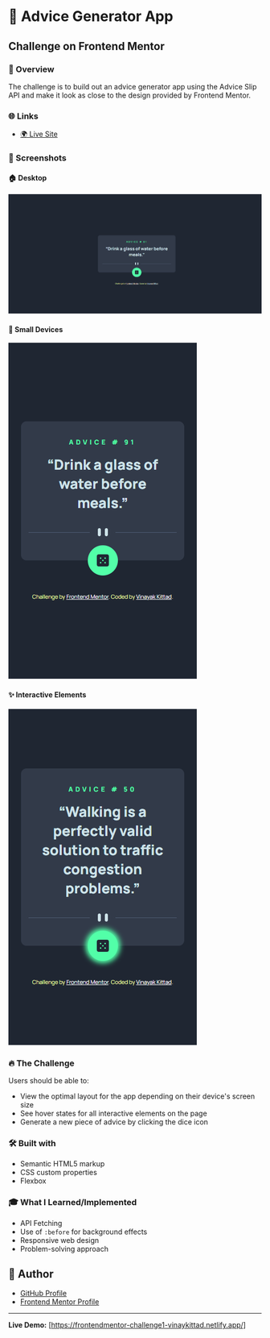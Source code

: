 # 🚀 Advice Generator App

## Challenge on Frontend Mentor

### 🌟 Overview

The challenge is to build out an advice generator app using the Advice Slip API and make it look as close to the design provided by Frontend Mentor.

### 🌐 Links

- [🌍 Live Site](https://frontendmentor-challenge1-vinaykittad.netlify.app/)

### 📸 Screenshots

#### 🏠 Desktop
<img src="./readmeimages/Desktop_image_readme.png" alt="DESIGN">

#### 📱 Small Devices
<img src="./readmeimages/Mobile_image_readme.png" alt="DESIGN">

#### ✨ Interactive Elements
<img src="readmeimages/Mobile_image_Hover_readme.png" alt="DESIGN">

### 🔥 The Challenge

Users should be able to:

- View the optimal layout for the app depending on their device's screen size
- See hover states for all interactive elements on the page
- Generate a new piece of advice by clicking the dice icon

### 🛠️ Built with

- Semantic HTML5 markup
- CSS custom properties
- Flexbox

### 🎓 What I Learned/Implemented

- API Fetching
- Use of `:before` for background effects
- Responsive web design
- Problem-solving approach

## 👤 Author

- [GitHub Profile](https://github.com/VINAYAK9669)
- [Frontend Mentor Profile](https://www.frontendmentor.io/profile/VINAYAK9669)

---

**Live Demo:** [https://frontendmentor-challenge1-vinaykittad.netlify.app/]
